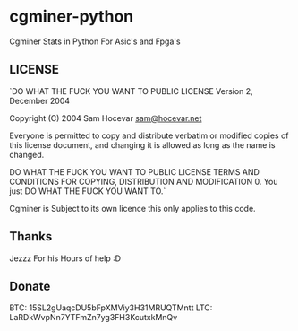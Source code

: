 cgminer-python
==============

Cgminer Stats in Python For Asic's and Fpga's

LICENSE
-------
`DO WHAT THE FUCK YOU WANT TO PUBLIC LICENSE 
Version 2, December 2004 

Copyright (C) 2004 Sam Hocevar <sam@hocevar.net> 

Everyone is permitted to copy and distribute verbatim or modified 
copies of this license document, and changing it is allowed as long 
as the name is changed. 

DO WHAT THE FUCK YOU WANT TO PUBLIC LICENSE 
TERMS AND CONDITIONS FOR COPYING, DISTRIBUTION AND MODIFICATION 
0. You just DO WHAT THE FUCK YOU WANT TO.`

Cgminer is Subject to its own licence this only applies to this code.

Thanks
------
Jezzz For his Hours of help :D

Donate
------
BTC: 15SL2gUaqcDU5bFpXMViy3H31MRUQTMntt
LTC: LaRDkWvpNn7YTFmZn7yg3FH3KcutxkMnQv
